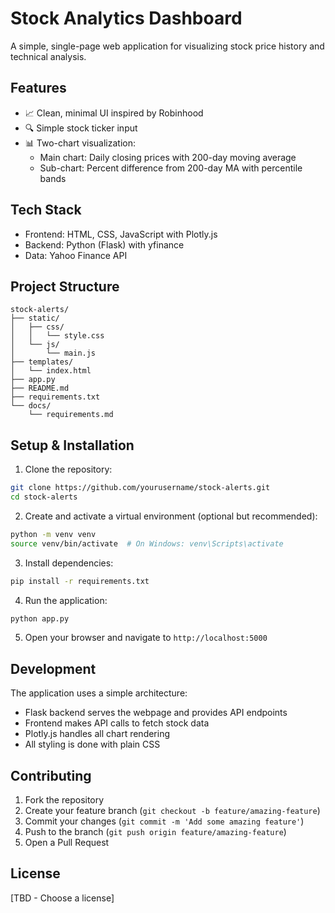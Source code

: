 # Stock Analytics Dashboard

A simple, single-page web application for visualizing stock price history and technical analysis.

## Features

- 📈 Clean, minimal UI inspired by Robinhood
- 🔍 Simple stock ticker input
- 📊 Two-chart visualization:
  - Main chart: Daily closing prices with 200-day moving average
  - Sub-chart: Percent difference from 200-day MA with percentile bands

## Tech Stack

- Frontend: HTML, CSS, JavaScript with Plotly.js
- Backend: Python (Flask) with yfinance
- Data: Yahoo Finance API

## Project Structure

```
stock-alerts/
├── static/
│   ├── css/
│   │   └── style.css
│   └── js/
│       └── main.js
├── templates/
│   └── index.html
├── app.py
├── README.md
├── requirements.txt
└── docs/
    └── requirements.md
```

## Setup & Installation

1. Clone the repository:
```bash
git clone https://github.com/yourusername/stock-alerts.git
cd stock-alerts
```

2. Create and activate a virtual environment (optional but recommended):
```bash
python -m venv venv
source venv/bin/activate  # On Windows: venv\Scripts\activate
```

3. Install dependencies:
```bash
pip install -r requirements.txt
```

4. Run the application:
```bash
python app.py
```

5. Open your browser and navigate to `http://localhost:5000`

## Development

The application uses a simple architecture:
- Flask backend serves the webpage and provides API endpoints
- Frontend makes API calls to fetch stock data
- Plotly.js handles all chart rendering
- All styling is done with plain CSS

## Contributing

1. Fork the repository
2. Create your feature branch (`git checkout -b feature/amazing-feature`)
3. Commit your changes (`git commit -m 'Add some amazing feature'`)
4. Push to the branch (`git push origin feature/amazing-feature`)
5. Open a Pull Request

## License

[TBD - Choose a license]
